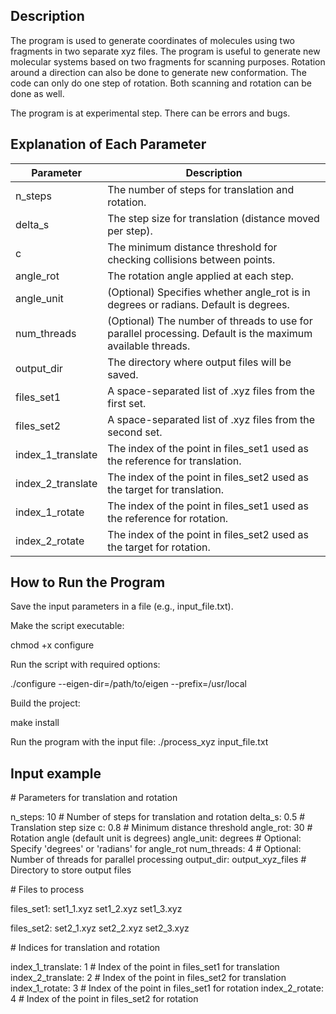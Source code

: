 ## Description

The program is used to generate coordinates of molecules using two fragments in two separate xyz files. The program is useful to generate new molecular systems based on two fragments for scanning purposes. Rotation around a direction can also be done to generate new conformation. The code can only do one step of rotation. Both scanning and rotation can be done as well.



The program is at experimental step. There can be errors and bugs.



## Explanation of Each Parameter

| Parameter         | Description |
|-------------------|-------------|
| n_steps   	    | The number of steps for translation and rotation.                                                          |     
| delta_s	        | The step size for translation (distance moved per step).                                                   |   
| c	                | The minimum distance threshold for checking collisions between points.                                     |           
| angle_rot	        | The rotation angle applied at each step.                                                                   |               
| angle_unit	    | (Optional) Specifies whether angle_rot is in degrees or radians. Default is degrees.                       |               
| num_threads	    | (Optional) The number of threads to use for parallel processing. Default is the maximum available threads. |               
| output_dir	    | The directory where output files will be saved.                                                            |       
| files_set1	    | A space-separated list of .xyz files from the first set.                                                   |           
| files_set2	    | A space-separated list of .xyz files from the second set.                                                  |               
| index_1_translate	| The index of the point in files_set1 used as the reference for translation.                                |               
| index_2_translate	| The index of the point in files_set2 used as the target for translation.                                   |               
| index_1_rotate	| The index of the point in files_set1 used as the reference for rotation.                                   |       
| index_2_rotate	| The index of the point in files_set2 used as the target for rotation.                                      |               



## How to Run the Program  

Save the input parameters in a file (e.g., input_file.txt).

Make the script executable:

chmod +x configure

Run the script with required options:

./configure --eigen-dir=/path/to/eigen --prefix=/usr/local

Build the project:

make install


Run the program with the input file:
./process_xyz input_file.txt


## Input example
\# Parameters for translation and rotation

n_steps: 10                  # Number of steps for translation and rotation
delta_s: 0.5                 # Translation step size
c: 0.8                       # Minimum distance threshold
angle_rot: 30                # Rotation angle (default unit is degrees)
angle_unit: degrees          # Optional: Specify 'degrees' or 'radians' for angle_rot
num_threads: 4               # Optional: Number of threads for parallel processing
output_dir: output_xyz_files # Directory to store output files

\# Files to process

files_set1: set1_1.xyz set1_2.xyz set1_3.xyz

files_set2: set2_1.xyz set2_2.xyz set2_3.xyz

\# Indices for translation and rotation

index_1_translate: 1         # Index of the point in files_set1 for translation
index_2_translate: 2         # Index of the point in files_set2 for translation
index_1_rotate: 3            # Index of the point in files_set1 for rotation
index_2_rotate: 4            # Index of the point in files_set2 for rotation

